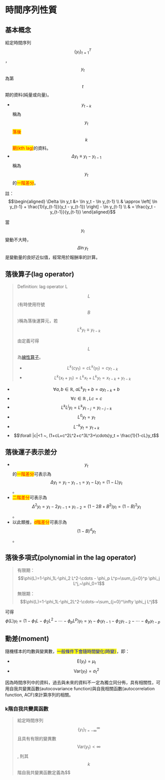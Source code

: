 # 時間序列性質

## 基本概念

給定時間序列$$\{y_t\}_{t=1}^T$$，$$y_t$$為第$$t$$期的資料(純量或向量)。

* $$y_{t-k}$$稱為$$y_t$$<mark style="color:red;">落後</mark>$$k$$<mark style="color:red;">期(kth lag)</mark>的資料。
* $$\Delta y_t \equiv y_t - y_{t-1}$$稱為$$y_t$$的<mark style="color:red;">一階差分</mark>。

註：$$\begin{aligned} \Delta \ln y_t &= \ln y_t - \ln y_{t-1} \\ & \approx  \left[ \ln y_{t-1} + \frac{1}{y_{t-1}}(y_t - y_{t-1})  \right] - \ln y_{t-1} \\ & =  \frac{y_t - y_{t-1}}{y_{t-1}}   \end{aligned}$$

當$$y_t$$變動不大時，$$\Delta \ln y_t$$是變動量的良好近似值，經常用於報酬率的計算。

## 落後算子(lag operator)

> Definition: lag operator L
>
> $$L$$(有時使用符號$$B$$)稱為落後運算元，若$$L^ky_t \equiv y_{t-k}$$
>
> 由定義可得$$L$$為[線性算子](../../linear-algebra/linear-transform/#xian-xing-ying-she-zhuan-huan-linear-mapping-or-linear-transform)。
>
> * $$L^k(cy_t)=cL^k(y_t)=cy_{t-k}$$
> * $$L^k(x_t+y_t)=L^k x_t+L^ky_t=x_{t-k}+y_{t-k}$$

* $$\forall a,b \in \mathbb{R},~aL^ky_t+b=ay_{t-k}+b$$
* $$\forall c \in \mathbb{R} ~, Lc=c$$
* $$L^kL^jy_t = L^k y_{t-j}=y_{t-j-k}$$
* $$L^0y_t=y_t$$
* $$L^{-k}y_t=y_{t+k}$$
* $$\forall |c|<1 ~, (1+cL+c^2L^2+c^3L^3+\cdots)y_t = \frac{1}{1-cL}y_t$$

## 落後運子表示差分

* $$y_t$$的<mark style="color:red;">一階差分</mark>可表示為$$\Delta y_t= y_t -y_{t-1}=y_t - Ly_t=(1-L)y_t$$。
* <mark style="color:red;">二階差分</mark>可表示為$$\Delta^2 y_t =y_t-2y_{t-1}+y_{t-2}=(1-2B+B^2)y_t=(1-B)^2y_t$$。
* 以此類推，<mark style="color:red;">d階差分</mark>可表示為$$(1-B)^dy_t$$。

## 落後多項式(polynomial in the lag operator)

> 有限期：$$\phi(L)=1-\phi_1L-\phi_2 L^2-\cdots - \phi_p L^p=\sum_{j=0}^p \phi_j L^j,~\phi_0=1$$
>
> 無限期：$$\phi(L)=1-\phi_1L-\phi_2L^2-\cdots-=\sum_{j=0}^\infty \phi_j L^j$$

可得$$\phi(L)y_t=(1-\phi_1L-\phi_2 L^2-\cdots - \phi_p L^p)y_t=y_t-\phi_1y_{t-1}-\phi_2y_{t-2}-\cdots-\phi_p y_{t-p}$$



## 動差(moment)

隨機樣本的均數與變異數，<mark style="color:blue;">一般條件下會隨時間變化(時變）</mark>，即：

* $$\mathrm{E}(y_t) = \mu_t$$
* $$\mathrm{Var}(y_t)=\sigma_t^2$$

因為時間序列中的資料，過去與未來的資料不一定為獨立同分佈，具有相關性，可用自我共變異函數(autocovariance function)與自我相關函數(autocorrelation function, ACF)來計算序列的相關。

### k階自我共變異函數

> 給定時間序列$$\{y_t\}_{t=-\infty}^{\infty}$$且具有有限的變異數$$\mathrm{Var}(y_t) < \infty$$, 則其$$k$$階自我共變異函數定義為\$$

